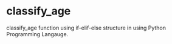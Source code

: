 # classify_age
classify_age function using if-elif-else structure in using Python Programming Langauge.
